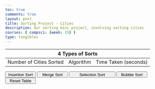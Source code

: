 ```yaml
---
toc: true
comments: true
layout: post
title: Sorting Project - Cities
description: Our sorting mini project, involving sorting cities
courses: { compsci: {week: 15} }
type: tangibles
---
```

<head>
<!-- <script src = "http://localhost:8085/api"></script> -->
</head>
<body>
    <table id=table>
        <thead>
        <tr>
            <th colspan=3>4 Types of Sorts</th>
        </tr>
        </thead>
        <tbody id=body>
            <tr>
                <td>Number of Cities Sorted</td>
                <td>Algorithm</td>
                <td>Time Taken (seconds)</td>
            </tr>
        </tbody>
        <tbody id=body2>
        </tbody>
    </table>
    <button class="Insertion Sort" id="insertion-button" style="height:20px;width:100px">Insertion Sort</button>
    <button class="Merge Sort" id="merge-button" style="height:20px;width:100px">Merge Sort</button>
    <button class="Selection Sort" id="selection-button" style="height:20px;width:150px">Selection Sort</button>
    <button class="Bubble Sort" id="bubble-button" style="height:20px;width:100px">Bubble Sort<br></button>
    <button class="Delete" id="delete-button" style="height:20px;width:100px">Reset Table<br></button>
    <!-- <br><label id="sort-type">Sort Type: </label>
    <br><label id="complexity">Complexity: <br></label> -->
    <script>
        function createTable(data) {
            for (let i = 0; i < data.sortedCities.length; i++) {
                const row = document.createElement("tr");
                const cell1 = document.createElement("td");
                const cellText1 = document.createTextNode(`${i}`);
                cell1.appendChild(cellText1);
                row.appendChild(cell1);
                const cell2 = document.createElement("td");
                const cellText2 = document.createTextNode("TBD");
                cell2.appendChild(cellText2);
                row.appendChild(cell2);
                body2.appendChild(row);
            }
            document.getElementById("table").appendChild(body2);
        }
        function resetTable() {
            const element = document.getElementById("body2");
            while (element.firstChild) {
            element.removeChild(element.firstChild);
            }
        }
        document.getElementById("insertion-button").onclick = function(){
            const baseUrl = "http://localhost:8085/api/insertion";
        fetch (baseUrl, { method: 'GET'})
            .then(response => {
                if (!response.ok) {
                    console.log(response);
                    throw new Error('Network response was not ok');
                }
                return response.json();
            })
            .then(data => {
                console.log(JSON.stringify(data));
                for (let i = 0; i < data.sortedCities.length; i++) {
                const row = document.createElement("tr");
                const cell1 = document.createElement("td");
                const cellText1 = document.createTextNode(data.sortedCities[i]);
                cell1.appendChild(cellText1);
                row.appendChild(cell1);
                const cell2 = document.createElement("td");
                const cellText2 = document.createTextNode("Insertion");
                cell2.appendChild(cellText2);
                row.appendChild(cell2);
                const cell3 = document.createElement("td");
                const cellText3 = document.createTextNode(data.timeInSeconds);
                cell3.appendChild(cellText3);
                row.appendChild(cell3);
                body2.appendChild(row);
            }
            document.getElementById("table").appendChild(body2);
            })
            .catch(error => {
                console.error('Error:', error);
             });
            // createTable(data);
            document.getElementById("sort-type").innerHTML = "Sort Type: Insertion Sort";
        }
        document.getElementById("merge-button").onclick = function(){
            const baseUrl = "http://localhost:8085/api/merge";
        fetch (baseUrl, { method: 'GET'})
            .then(response => {
                if (!response.ok) {
                    console.log(response);
                    throw new Error('Network response was not ok');
                }
                return response.json();
            })
            .then(data => {
                console.log(JSON.stringify(data));
                for (let i = 0; i < 100; i++) {
                const row = document.createElement("tr");
                const cell1 = document.createElement("td");
                const cellText1 = document.createTextNode(data.sortedCities[i]);
                cell1.appendChild(cellText1);
                row.appendChild(cell1);
                const cell2 = document.createElement("td");
                const cellText2 = document.createTextNode("Merge");
                cell2.appendChild(cellText2);
                row.appendChild(cell2);
                const cell3 = document.createElement("td");
                const cellText3 = document.createTextNode(data.timeInSeconds);
                cell3.appendChild(cellText3);
                row.appendChild(cell3);
                body2.appendChild(row);
            }
            document.getElementById("table").appendChild(body2);
            })
            .catch(error => {
                console.error('Error:', error);
             });
            document.getElementById("sort-type").innerHTML = "Sort Type: Merge Sort";
        }
        document.getElementById("selection-button").onclick = function(){
            const baseUrl = "http://localhost:8085/api/selection";
        fetch (baseUrl, { method: 'GET'})
            .then(response => {
                if (!response.ok) {
                    console.log(response);
                    throw new Error('Network response was not ok');
                }
                return response.json();
            })
            .then(data => {
                console.log(JSON.stringify(data));
                for (let i = 0; i < 100; i++) {
                const row = document.createElement("tr");
                const cell1 = document.createElement("td");
                const cellText1 = document.createTextNode(data.sortedCities[i]);
                cell1.appendChild(cellText1);
                row.appendChild(cell1);
                const cell2 = document.createElement("td");
                const cellText2 = document.createTextNode("Selection");
                cell2.appendChild(cellText2);
                row.appendChild(cell2);
                const cell3 = document.createElement("td");
                const cellText3 = document.createTextNode(data.timeInSeconds);
                cell3.appendChild(cellText3);
                row.appendChild(cell3);
                body2.appendChild(row);
            }
            document.getElementById("table").appendChild(body2);
            })
            .catch(error => {
                console.error('Error:', error);
             });
            document.getElementById("sort-type").innerHTML = "Sort Type: Selection Sort";
        }
        document.getElementById("bubble-button").onclick = function(){
            const baseUrl = "http://localhost:8085/api/bubble";
        fetch (baseUrl, { method: 'GET'})
            .then(response => {
                if (!response.ok) {
                    console.log(response);
                    throw new Error('Network response was not ok');
                }
                return response.json();
            })
            .then(data => {
                console.log(JSON.stringify(data));
                for (let i = 0; i < 100; i++) {
                const row = document.createElement("tr");
                const cell1 = document.createElement("td");
                const cellText1 = document.createTextNode(data.sortedCities[i]);
                cell1.appendChild(cellText1);
                row.appendChild(cell1);
                const cell2 = document.createElement("td");
                const cellText2 = document.createTextNode("Bubble");
                cell2.appendChild(cellText2);
                row.appendChild(cell2);
                const cell3 = document.createElement("td");
                const cellText3 = document.createTextNode(data.timeInSeconds);
                cell3.appendChild(cellText3);
                row.appendChild(cell3);
                body2.appendChild(row);
            }
            document.getElementById("table").appendChild(body2);
            })
            .catch(error => {
                console.error('Error:', error);
             });
            document.getElementById("sort-type").innerHTML = "Sort Type: Bubble Sort";
        }
        document.getElementById("delete-button").onclick = function(){
            resetTable();
            document.getElementById("sort-type").innerHTML = "Sort Type:";
        }
    </script>
</body>